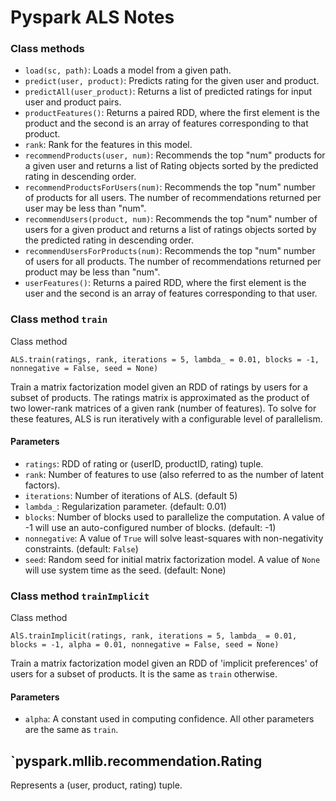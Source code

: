 # Pyspark ALS Notes

### Class methods
* `load(sc, path)`: Loads a model from a given path.
* `predict(user, product)`: Predicts rating for the given user and product.
* `predictAll(user_product)`: Returns a list of predicted ratings for input user and product pairs.
* `productFeatures()`: Returns a paired RDD, where the first element is the product and the second is an array of features corresponding to that product.
* `rank`: Rank for the features in this model.
* `recommendProducts(user, num)`: Recommends the top "num" products for a given user and returns a list of Rating objects sorted by the predicted rating in descending order.
* `recommendProductsForUsers(num)`: Recommends the top "num" number of products for all users. The number of recommendations returned per user may be less than "num".
* `recommendUsers(product, num)`: Recommends the top "num" number of users for a given product and returns a list of ratings objects sorted by the predicted rating in descending order.
* `recommendUsersForProducts(num)`: Recommends the top "num" number of users for all products. The number of recommendations returned per product may be less than "num".
* `userFeatures()`: Returns a paired RDD, where the first element is the user and the second is an array of features corresponding to that user.

### Class method `train`
Class method

`ALS.train(ratings, rank, iterations = 5, lambda_ = 0.01, blocks = -1, nonnegative = False, seed = None)`

Train a matrix factorization model given an RDD of ratings by users for a subset of products. The ratings matrix is approximated as the product of two lower-rank matrices of a given rank (number of features). To solve for these features, ALS is run iteratively with a configurable level of parallelism.
#### Parameters
* `ratings`: RDD of rating or (userID, productID, rating) tuple.
* `rank`: Number of features to use (also referred to as the number of latent factors).
* `iterations`: Number of iterations of ALS. (default 5)
* `lambda_`: Regularization parameter. (default: 0.01)
* `blocks`: Number of blocks used to parallelize the computation. A value of -1 will use an auto-configured number of blocks. (default: -1)
* `nonnegative`: A value of `True` will solve least-squares with non-negativity constraints. (default: `False`)
* `seed`: Random seed for initial matrix factorization model. A value of `None` will use system time as the seed. (default: None)

### Class method `trainImplicit`
Class method

`AlS.trainImplicit(ratings, rank, iterations = 5, lambda_ = 0.01, blocks = -1, alpha = 0.01, nonnegative = False, seed = None)`

Train a matrix factorization model given an RDD of 'implicit preferences' of users for a subset of products. It is the same as `train` otherwise.

#### Parameters
* `alpha`: A constant used in computing confidence.
All other parameters are the same as `train`.

## `pyspark.mllib.recommendation.Rating
Represents a (user, product, rating) tuple.
